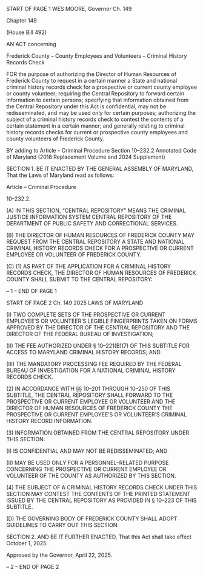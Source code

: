 START OF PAGE 1
WES MOORE, Governor Ch. 149

Chapter 149

(House Bill 492)

AN ACT concerning

Frederick County – County Employees and Volunteers – Criminal History
Records Check

FOR the purpose of authorizing the Director of Human Resources of Frederick County to
request in a certain manner a State and national criminal history records check for
a prospective or current county employee or county volunteer; requiring the Central
Repository to forward certain information to certain persons; specifying that
information obtained from the Central Repository under this Act is confidential, may
not be redisseminated, and may be used only for certain purposes; authorizing the
subject of a criminal history records check to contest the contents of a certain
statement in a certain manner; and generally relating to criminal history records
checks for current or prospective county employees and county volunteers of
Frederick County.

BY adding to
Article – Criminal Procedure
Section 10–232.2
Annotated Code of Maryland
(2018 Replacement Volume and 2024 Supplement)

SECTION 1. BE IT ENACTED BY THE GENERAL ASSEMBLY OF MARYLAND,
That the Laws of Maryland read as follows:

Article – Criminal Procedure

10–232.2.

(A) IN THIS SECTION, “CENTRAL REPOSITORY” MEANS THE CRIMINAL
JUSTICE INFORMATION SYSTEM CENTRAL REPOSITORY OF THE DEPARTMENT OF
PUBLIC SAFETY AND CORRECTIONAL SERVICES.

(B) THE DIRECTOR OF HUMAN RESOURCES OF FREDERICK COUNTY MAY
REQUEST FROM THE CENTRAL REPOSITORY A STATE AND NATIONAL CRIMINAL
HISTORY RECORDS CHECK FOR A PROSPECTIVE OR CURRENT EMPLOYEE OR
VOLUNTEER OF FREDERICK COUNTY.

(C) (1) AS PART OF THE APPLICATION FOR A CRIMINAL HISTORY
RECORDS CHECK, THE DIRECTOR OF HUMAN RESOURCES OF FREDERICK COUNTY
SHALL SUBMIT TO THE CENTRAL REPOSITORY:

– 1 –
END OF PAGE 1

START OF PAGE 2
Ch. 149 2025 LAWS OF MARYLAND

(I) TWO COMPLETE SETS OF THE PROSPECTIVE OR CURRENT
EMPLOYEE’S OR VOLUNTEER’S LEGIBLE FINGERPRINTS TAKEN ON FORMS
APPROVED BY THE DIRECTOR OF THE CENTRAL REPOSITORY AND THE DIRECTOR
OF THE FEDERAL BUREAU OF INVESTIGATION;

(II) THE FEE AUTHORIZED UNDER § 10–221(B)(7) OF THIS
SUBTITLE FOR ACCESS TO MARYLAND CRIMINAL HISTORY RECORDS; AND

(III) THE MANDATORY PROCESSING FEE REQUIRED BY THE
FEDERAL BUREAU OF INVESTIGATION FOR A NATIONAL CRIMINAL HISTORY
RECORDS CHECK.

(2) IN ACCORDANCE WITH §§ 10–201 THROUGH 10–250 OF THIS
SUBTITLE, THE CENTRAL REPOSITORY SHALL FORWARD TO THE PROSPECTIVE OR
CURRENT EMPLOYEE OR VOLUNTEER AND THE DIRECTOR OF HUMAN RESOURCES
OF FREDERICK COUNTY THE PROSPECTIVE OR CURRENT EMPLOYEE’S OR
VOLUNTEER’S CRIMINAL HISTORY RECORD INFORMATION.

(3) INFORMATION OBTAINED FROM THE CENTRAL REPOSITORY
UNDER THIS SECTION:

(I) IS CONFIDENTIAL AND MAY NOT BE REDISSEMINATED; AND

(II) MAY BE USED ONLY FOR A PERSONNEL–RELATED PURPOSE
CONCERNING THE PROSPECTIVE OR CURRENT EMPLOYEE OR VOLUNTEER OF THE
COUNTY AS AUTHORIZED BY THIS SECTION.

(4) THE SUBJECT OF A CRIMINAL HISTORY RECORDS CHECK UNDER
THIS SECTION MAY CONTEST THE CONTENTS OF THE PRINTED STATEMENT ISSUED
BY THE CENTRAL REPOSITORY AS PROVIDED IN § 10–223 OF THIS SUBTITLE.

(D) THE GOVERNING BODY OF FREDERICK COUNTY SHALL ADOPT
GUIDELINES TO CARRY OUT THIS SECTION.

SECTION 2. AND BE IT FURTHER ENACTED, That this Act shall take effect
October 1, 2025.

Approved by the Governor, April 22, 2025.

– 2 –
END OF PAGE 2